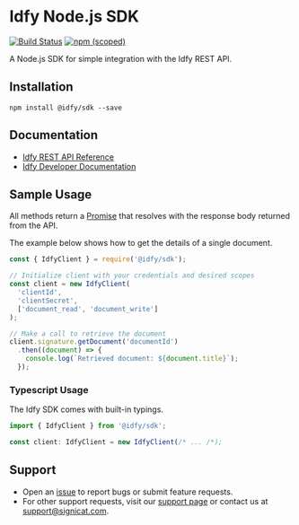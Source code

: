 # Idfy Node.js SDK
[![Build Status](https://travis-ci.org/idfy-io/idfy-sdk-node.svg?branch=master)](https://travis-ci.org/idfy-io/idfy-sdk-node) 
[![npm (scoped)](https://img.shields.io/npm/v/@idfy/sdk.svg)](https://www.npmjs.com/package/@idfy/sdk)

A Node.js SDK for simple integration with the Idfy REST API.

## Installation
	npm install @idfy/sdk --save 

## Documentation
- [Idfy REST API Reference](https://developer.signicat.com/express/apis/overview.html)
- [Idfy Developer Documentation](https://developer.signicat.com/express/docs/)


## Sample Usage
All methods return a [Promise](https://developer.mozilla.org/en-US/docs/Web/JavaScript/Reference/Global_Objects/Promise) that resolves with the response body returned from the API.

The example below shows how to get the details of a single document.
```javascript
const { IdfyClient } = require('@idfy/sdk');

// Initialize client with your credentials and desired scopes
const client = new IdfyClient(
  'clientId',
  'clientSecret',
  ['document_read', 'document_write']
);

// Make a call to retrieve the document
client.signature.getDocument('documentId')
  .then((document) => {
    console.log(`Retrieved document: ${document.title}`);
  });
```

### Typescript Usage
The Idfy SDK comes with built-in typings.

```javascript
import { IdfyClient } from '@idfy/sdk';

const client: IdfyClient = new IdfyClient(/* ... /*);
```


## Support
- Open an [issue](https://github.com/idfy-io/idfy-sdk-node/issues) to report bugs or submit feature requests.
- For other support requests, visit our [support page](https://www.signicat.com/en/contact#support) or contact us at [support@signicat.com](mailto:support@signicat.com).
